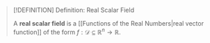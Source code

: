 >[!DEFINITION] Definition: Real Scalar Field
>
>A **real scalar field** is a [[Functions of the Real Numbers|real vector function]] of the form $f: \mathcal{D} \subseteq \mathbb{R}^n \to \mathbb{R}$.
>